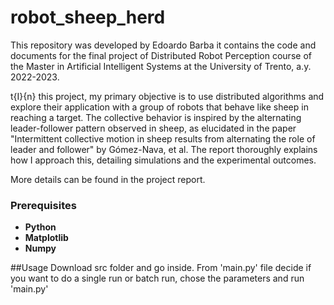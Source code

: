 # robot_sheep_herd
This repository was developed by Edoardo Barba it contains the code and documents for the final project of 
Distributed Robot Perception course of the Master in Artificial Intelligent Systems at the University of Trento, a.y. 2022-2023.

t{I}{n} this project, my primary objective is to use distributed algorithms and explore their application with a group of robots 
that behave like sheep in reaching a target. The collective behavior is inspired by the alternating leader-follower pattern observed 
in sheep, as elucidated in the paper "Intermittent collective motion in sheep results from alternating the role of leader and follower" by Gómez-Nava, et al.
The report thoroughly explains how I approach this, detailing simulations and the experimental outcomes.

More details can be found in the project report.


### Prerequisites
- **Python**
- **Matplotlib**
- **Numpy**
  
##Usage
Download src folder and go inside. From 'main.py' file decide if you want to do a single run or batch run, chose the parameters and run 'main.py'

